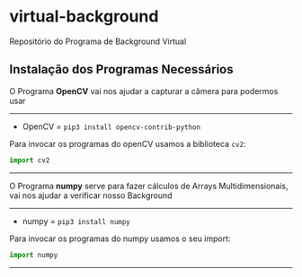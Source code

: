 # virtual-background
Repositório do Programa de Background Virtual

## Instalação dos Programas Necessários

O Programa **OpenCV** vai nos ajudar a capturar a câmera para podermos usar

---

* OpenCV = `pip3 install opencv-contrib-python`

Para invocar os programas do openCV usamos a biblioteca `cv2`:

```python
import cv2
```
---

O Programa **numpy** serve para fazer cálculos de Arrays Multidimensionais, vai nos ajudar a verificar nosso Background

---

* numpy = `pip3 install numpy`

Para invocar os programas do numpy usamos o seu import:

```python
import numpy
```

---
